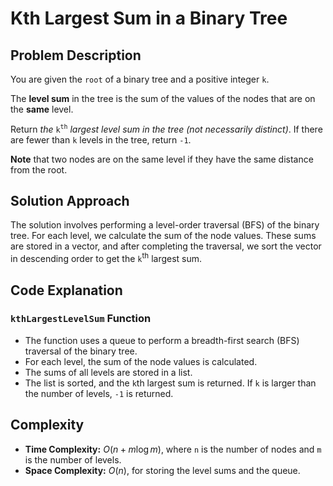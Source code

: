 # Kth Largest Sum in a Binary Tree

## Problem Description

You are given the `root` of a binary tree and a positive integer `k`.

The **level sum** in the tree is the sum of the values of the nodes that are on the **same** level.

Return *the* `k`<sup>`th`</sup> *largest level sum in the tree (not necessarily distinct)*. If there are fewer than `k` levels in the tree, return `-1`.

**Note** that two nodes are on the same level if they have the same distance from the root.

## Solution Approach

The solution involves performing a level-order traversal (BFS) of the binary tree. For each level, we calculate the sum of the node values. These sums are stored in a vector, and after completing the traversal, we sort the vector in descending order to get the `k`<sup>th</sup> largest sum.

## Code Explanation

### `kthLargestLevelSum` Function

- The function uses a queue to perform a breadth-first search (BFS) traversal of the binary tree.
- For each level, the sum of the node values is calculated.
- The sums of all levels are stored in a list.
- The list is sorted, and the `k`th largest sum is returned. If `k` is larger than the number of levels, `-1` is returned.

## Complexity

- **Time Complexity:** $O(n + m\log m)$, where `n` is the number of nodes and `m` is the number of levels.
- **Space Complexity:** $O(n)$, for storing the level sums and the queue.
